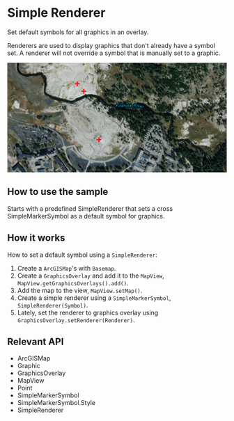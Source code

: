 # Simple Renderer

Set default symbols for all graphics in an overlay.

Renderers are used to display graphics that don't already have a symbol set. A renderer will not override a symbol
that is manually set to a graphic.

![](SimpleRenderer.png)

## How to use the sample

Starts with a predefined SimpleRenderer that sets a cross SimpleMarkerSymbol as a default symbol for graphics.

## How it works

How to set a default symbol using a `SimpleRenderer`:

1. Create a `ArcGISMap`'s with `Basemap`.
2. Create a `GraphicsOverlay` and add it to the `MapView`, `MapView.getGraphicsOverlays().add()`.
3. Add the map to the view, `MapView.setMap()`.
4. Create a simple renderer using a `SimpleMarkerSymbol`, `SimpleRenderer(Symbol)`.
5. Lately, set the renderer to graphics overlay using `GraphicsOverlay.setRenderer(Renderer)`.

## Relevant API

* ArcGISMap
* Graphic
* GraphicsOverlay
* MapView
* Point
* SimpleMarkerSymbol
* SimpleMarkerSymbol.Style
* SimpleRenderer
